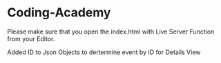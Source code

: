 # Coding-Academy

Please make sure that you open the index.html with Live Server Function from your Editor.


Added ID to Json Objects to dertermine event by ID for Details View
